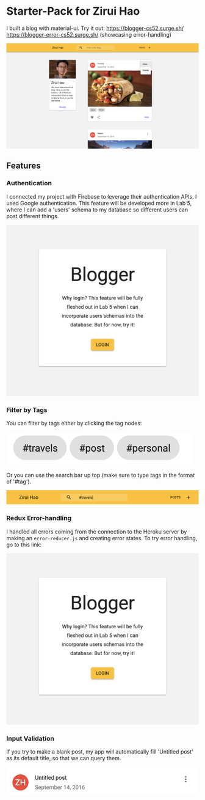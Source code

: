 # Starter-Pack for Zirui Hao
I built a blog with material-ui.
Try it out:
https://blogger-cs52.surge.sh/
https://blogger-error-cs52.surge.sh/ (showcasing error-handling)

![alt text](https://github.com/dartmouth-cs52-19S/lab4-ziruihao/blob/master/img/full.png)
## Features
### Authentication
I connected my project with Firebase to leverage their authentication APIs. I used Google authentication. This feature will be developed more in Lab 5, where I can add a 'users' schema to my database so different users can post different things.

![alt text](https://github.com/dartmouth-cs52-19S/lab4-ziruihao/blob/master/img/auth.png)

### Filter by Tags
You can filter by tags either by clicking the tag nodes:

![alt text](https://github.com/dartmouth-cs52-19S/lab4-ziruihao/blob/master/img/tags.png)

Or you can use the search bar up top (make sure to type tags in the format of '#tag').

![alt text](https://github.com/dartmouth-cs52-19S/lab4-ziruihao/blob/master/img/searchbar.png)

### Redux Error-handling
I handled all errors coming from the connection to the Heroku server by making an `error-reducer.js` and creating error states. To try error handling, go to this link:

![alt text](https://github.com/dartmouth-cs52-19S/lab4-ziruihao/blob/master/img/auth.png)

### Input Validation
If you try to make a blank post, my app will automatically fill 'Untitled post' as its default title, so that we can query them.

![alt text](https://github.com/dartmouth-cs52-19S/lab4-ziruihao/blob/master/img/untitled.png)
